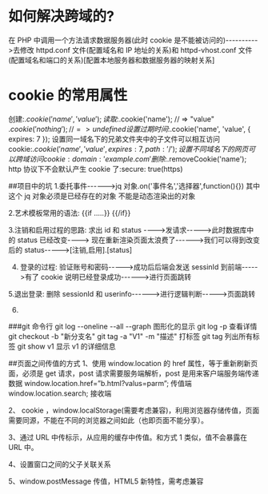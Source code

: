 # 如何解决跨域的?

在 PHP 中调用一个方法请求数据服务器(此时 cookie 是不能被访问的)---------->去修改 httpd.conf 文件(配置域名和 IP 地址的关系)和 httpd-vhost.conf 文件(配置域名和端口的关系)[配置本地服务器和数据服务器的映射关系]

# cookie 的常用属性

创建:$.cookie('name', 'value');
读取:$.cookie('name'); // => "value"
$.cookie('nothing'); // => undefined
设置过期时间:$.cookie('name', 'value', { expires: 7 });
设置同一域名下的兄弟文件夹中的子文件可以相互访问 cookie:$.cookie('name', 'value', { expires: 7, path: '/' });
设置不同域名下的网页可以跨域访问cookie: domain: 'example.com'
删除:$.removeCookie('name');
http 协议下不会默认产生 cookie 了:secure: true(https)

##项目中的坑 1.委托事件------>jq 对象.on('事件名','选择器',function(){})
其中这个 jq 对象必须是已经存在的对象 不能是动态渲染出的对象

2.艺术模板常用的语法: {{if .....}} {{/if}}

3.注销和启用过程的思路: 求出 id 和 status ---->发请求----->此时数据库中的 status 已经改变---->
现在重新渲染页面太浪费了------>我们可以得到改变后的 status----->[注销,启用].[status]

4. 登录的过程: 验证账号和密码----->成功后后端会发送 sessinId 到前端----->有了 cookie 说明已经登录成功------>进行页面跳转

5.退出登录: 删除 sessionId 和 userinfo------>进行逻辑判断----->页面跳转

6.

###git 命令行
git log --oneline --all --graph 图形化的显示
git log -p 查看详情
git checkout -b "新分支名"
git tag -a "V1" -m "描述" 打标签
git tag 列出所有标签
git show v1 显示 v1 的详细信息

##页面之间传值的方式
1、使用 window.location 的 href 属性，等于重新刷新页面，必须是 get 请求，post 请求需要服务端解析，post 是用来客户端服务端传递数据
window.location.href=”b.html?valus=parm”; 传值端
window.location.search; 接收端

2、 cookie ，window.localStorage(需要考虑兼容)，利用浏览器存储传值，页面需要同源，不能在不同的浏览器之间如此（也即页面不能分享）。

3、通过 URL 中传标示，从应用的缓存中传值。和方式 1 类似，值不会暴露在 URL 中。

4、设置窗口之间的父子关联关系

5、window.postMessage 传值，HTML5 新特性，需考虑兼容
